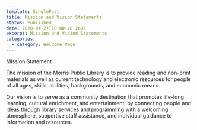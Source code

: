 ```yaml
---
template: SinglePost
title: Mission and Vision Statements
status: Published
date: 2020-04-27T10:00:28.269Z
excerpt: Mission and Vision Statements
categories:
  - category: Welcome Page
---
```

<!--StartFragment-->

Mission Statement

The mission of the Morris Public Library is to provide reading and non-print materials as well as current technology and electronic resources for people of all ages, skills, abilities, backgrounds, and economic means.

Our vision is to serve as a community destination that promotes life-long learning, cultural enrichment, and entertainment; by connecting people and ideas through library services and programming with a welcoming atmosphere, supportive staff assistance, and individual guidance to information and resources.

<!--EndFragment-->